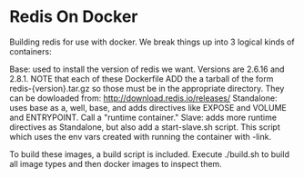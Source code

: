Redis On Docker
==========
Building redis for use with docker. We break things up into 3 logical kinds of
containers:

Base: used to install the version of redis we want. Versions are 2.6.16 and
2.8.1. NOTE that each of these Dockerfile ADD the a tarball of the form
redis-{version}.tar.gz so those must be in the appropriate directory. They can
be dowloaded from: http://download.redis.io/releases/
Standalone: uses base as a, well, base, and adds directives like EXPOSE and
VOLUME and ENTRYPOINT. Call a "runtime container."
Slave: adds more runtime directives as Standalone, but also add a
start-slave.sh script. This script which uses the env vars created with running
the container with -link.

To build these images, a build script is included. Execute ./build.sh to build
all image types and then docker images to inspect them.


